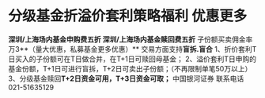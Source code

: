 # 分级基金折溢价套利策略福利 优惠更多

**深圳/上海场内基金申购费五折 
深圳/上海场内基金赎回费五折** 
子份额买卖佣金率万3**（量大优惠，私募基金更多优惠）** 
交易方面支持**盲拆.盲合**
1、折价套利T日买入的子份额可在T日做合并，在T+1日可赎回母基金；
2、溢价套利T日申购的基金份额，T+1日可进行盲拆，T+2日可卖出子份额；（不再限制单笔50万以上）
3、分级基金赎回**T+2日资金可用，T+3日资金可取；** 
                                                        中国银河证券 联系电话 021-51635129 